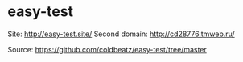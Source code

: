 # easy-test

Site: http://easy-test.site/
Second domain: http://cd28776.tmweb.ru/


Source: https://github.com/coldbeatz/easy-test/tree/master
